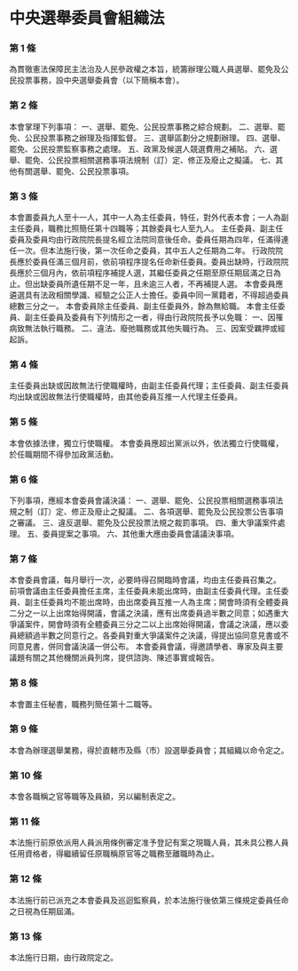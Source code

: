 # 中央選舉委員會組織法

### 第 1 條

為貫徹憲法保障民主法治及人民參政權之本旨，統籌辦理公職人員選舉、罷免及公民投票事務，設中央選舉委員會（以下簡稱本會）。

### 第 2 條

本會掌理下列事項：
一、選舉、罷免、公民投票事務之綜合規劃。
二、選舉、罷免、公民投票事務之辦理及指揮監督。
三、選舉區劃分之規劃辦理。
四、選舉、罷免、公民投票監察事務之處理。
五、政黨及候選人競選費用之補貼。
六、選舉、罷免、公民投票相關選務事項法規制（訂）定、修正及廢止之擬議。
七、其他有關選舉、罷免、公民投票事項。

### 第 3 條

本會置委員九人至十一人，其中一人為主任委員，特任，對外代表本會；一人為副主任委員，職務比照簡任第十四職等；其餘委員七人至九人。
主任委員、副主任委員及委員均由行政院院長提名經立法院同意後任命。委員任期為四年，任滿得連任一次。但本法施行後，第一次任命之委員，其中五人之任期為二年。
行政院院長應於委員任滿三個月前，依前項程序提名任命新任委員。委員出缺時，行政院院長應於三個月內，依前項程序補提人選，其繼任委員之任期至原任期屆滿之日為止。但出缺委員所遺任期不足一年，且未逾三人者，不再補提人選。
本會委員應遴選具有法政相關學識、經驗之公正人士擔任。委員中同一黨籍者，不得超過委員總數三分之一。
本會委員除主任委員、副主任委員外，餘為無給職。
本會主任委員、副主任委員及委員有下列情形之一者，得由行政院院長予以免職：
一、因罹病致無法執行職務。
二、違法、廢弛職務或其他失職行為。
三、因案受羈押或經起訴。

### 第 4 條

主任委員出缺或因故無法行使職權時，由副主任委員代理；主任委員、副主任委員均出缺或因故無法行使職權時，由其他委員互推一人代理主任委員。

### 第 5 條

本會依據法律，獨立行使職權。
本會委員應超出黨派以外，依法獨立行使職權，於任職期間不得參加政黨活動。

### 第 6 條

下列事項，應經本會委員會議決議：
一、選舉、罷免、公民投票相關選務事項法規之制（訂）定、修正及廢止之擬議。
二、各項選舉、罷免及公民投票公告事項之審議。
三、違反選舉、罷免及公民投票法規之裁罰事項。
四、重大爭議案件處理。
五、委員提案之事項。
六、其他重大應由委員會議議決事項。

### 第 7 條

本會委員會議，每月舉行一次，必要時得召開臨時會議，均由主任委員召集之。
前項會議由主任委員擔任主席，主任委員未能出席時，由副主任委員代理。主任委員、副主任委員均不能出席時，由出席委員互推一人為主席；開會時須有全體委員二分之一以上出席始得開議，會議之決議，應有出席委員過半數之同意；如遇重大爭議案件，開會時須有全體委員三分之二以上出席始得開議，會議之決議，應以委員總額過半數之同意行之。各委員對重大爭議案件之決議，得提出協同意見書或不同意見書，併同會議決議一併公布。
本會委員會議，得邀請學者、專家及與主要議題有關之其他機關派員列席，提供諮詢、陳述事實或報告。

### 第 8 條

本會置主任秘書，職務列簡任第十二職等。

### 第 9 條

本會為辦理選舉業務，得於直轄市及縣（市）設選舉委員會；其組織以命令定之。

### 第 10 條

本會各職稱之官等職等及員額，另以編制表定之。

### 第 11 條

本法施行前原依派用人員派用條例審定准予登記有案之現職人員，其未具公務人員任用資格者，得繼續留任原職稱原官等之職務至離職時為止。

### 第 12 條

本法施行前已派充之本會委員及巡迴監察員，於本法施行後依第三條規定委員任命之日視為任期屆滿。

### 第 13 條

本法施行日期，由行政院定之。
